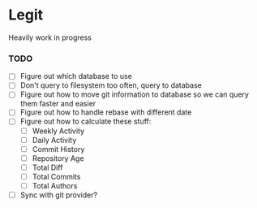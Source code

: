 # Legit

Heavily work in progress

### TODO

- [ ] Figure out which database to use
- [ ] Don't query to filesystem too often, query to database
- [ ] Figure out how to move git information to database so we can query them faster and easier
- [ ] Figure out how to handle rebase with different date
- [ ] Figure out how to calculate these stuff:
    - [ ] Weekly Activity
    - [ ] Daily Activity
    - [ ] Commit History
    - [ ] Repository Age
    - [ ] Total Diff
    - [ ] Total Commits
    - [ ] Total Authors
- [ ] Sync with git provider?
